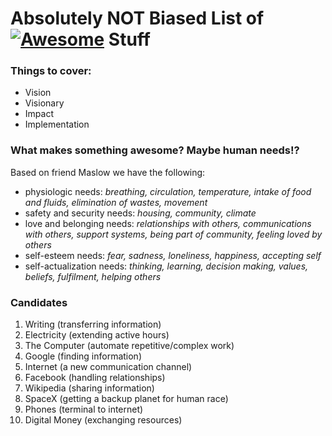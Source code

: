 # Absolutely NOT Biased List of [![Awesome](https://cdn.rawgit.com/sindresorhus/awesome/d7305f38d29fed78fa85652e3a63e154dd8e8829/media/badge.svg)](https://github.com/sindresorhus/awesome) Stuff

### Things to cover:
  - Vision
  - Visionary
  - Impact
  - Implementation

### What makes something awesome? Maybe human needs!?

Based on friend Maslow we have the following:

  - physiologic needs: _breathing, circulation, temperature, intake of food and fluids, elimination of wastes, movement_
  - safety and security needs: 	_housing, community, climate_
  - love and belonging needs:	_relationships with others, communications with others, support systems, being part of community, feeling loved by others_
  - self-esteem needs:  _fear, sadness, loneliness, happiness, accepting self_
  - self-actualization needs:	_thinking, learning, decision making, values, beliefs, fulfilment, helping others_

### Candidates

1. Writing (transferring information)
2. Electricity (extending active hours)
3. The Computer (automate repetitive/complex work)
4. Google (finding information)
5. Internet (a new communication channel)
6. Facebook (handling relationships)
7. Wikipedia (sharing information)
8. SpaceX (getting a backup planet for human race)
9. Phones (terminal to internet)
10. Digital Money (exchanging resources)
